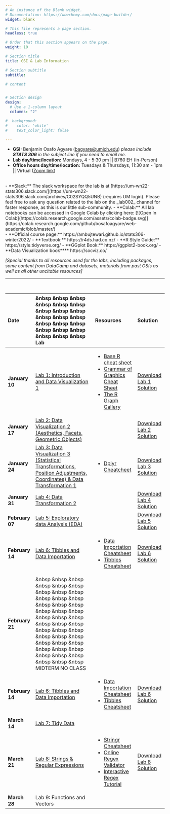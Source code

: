 ```yaml
---
# An instance of the Blank widget.
# Documentation: https://wowchemy.com/docs/page-builder/
widget: blank

# This file represents a page section.
headless: true

# Order that this section appears on the page.
weight: 10

# Section title
title: GSI & Lab Information

# Section subtitle
subtitle:

# content


# Section design
design:
  # Use a 1-column layout
  columns: "2"

#  background:
#    color: 'white'
#    text_color_light: false

---
```

- **GSI:** Benjamin Osafo Agyare (bagyare@umich.edu) _please include **STATS 306** in the subject line if you need to email me._
- **Lab day/time/location:** Mondays, 4 - 5:30 pm || B760 EH (In-Person) <!-- Tuesdays, 10-11:30 am - [Zoom link](https://umich.zoom.us/j/95251950841?pwd=QnhYa2hhMjY5NFZNbjFCMFFqS1JXZz09)\ -->  
- **Office hours day/time/location:** Tuesdays & Thursdays, 11:30 am - 1pm || Virtual ([Zoom link](https://umich.zoom.us/j/93244967761))   
<br />  
- **Slack:** The slack workspace for the lab is at <!-- um-wn22-stats306.slack.com -->  [https://um-wn22-stats306.slack.com/](https://um-wn22-stats306.slack.com/archives/C02SYQQ5UNB) (requires UM login). Please feel free to ask any question related to the lab on the _lab002_ channel for faster response, as this is our little sub-community.
- **Colab:** All lab notebooks can be accessed in Google Colab by clicking here: [![Open In Colab](https://colab.research.google.com/assets/colab-badge.svg)](https://colab.research.google.com/github/bosafoagyare/web-academic/blob/master/)
<br />  
- **Official course page:** https://ambujtewari.github.io/stats306-winter2022/  
- **Textbook:** https://r4ds.had.co.nz/
- **R Style Guide:** https://style.tidyverse.org/   
- **GGplot Book:** https://ggplot2-book.org/
- **Data Visualization book**** https://socviz.co/

*[Special thanks to all resources used for the labs, including packages, some content from DataCamp and datasets, materials from past GSIs as well as all other uncitable resources]*
<br>   

---   

<br>   

Date |  &nbsp &nbsp &nbsp  &nbsp &nbsp &nbsp &nbsp &nbsp &nbsp  &nbsp &nbsp &nbsp &nbsp &nbsp &nbsp  &nbsp &nbsp &nbsp &nbsp &nbsp &nbsp Lab | Resources | Solution
:--- |  :--- | :--- | :---
**January 10** |  <a href="https://github.com/bosafoagyare/web-academic/blob/master/content/courses/stats306-W22/Lab-Notes/lab01.ipynb" download>Lab 1: Introduction and Data Visualization 1</a>  | <ul><li>[Base R cheat sheet](https://github.com/rstudio/cheatsheets/blob/main/base-r.pdf) </li><li>[Grammar of Graphics Cheat Sheet](https://raw.githubusercontent.com/rstudio/cheatsheets/main/data-visualization.pdf)</li> <li>[The R Graph Gallery](https://www.r-graph-gallery.com/)</li></ul>| <a href="https://github.com/bosafoagyare/web-academic/blob/master/content/courses/stats306-W22/Lab-Notes/lab01_solution.ipynb" target="_blank" rel="noopener noreferrer" download>Download Lab 1 Solution</a>
**January 17** |  <a href="https://github.com/bosafoagyare/web-academic/blob/master/content/courses/stats306-W22/Lab-Notes/lab02.ipynb" download>Lab 2: Data Visualization 2 (Aesthetics, Facets, Geometric Objects)</a>   | | <a href="https://github.com/bosafoagyare/web-academic/blob/master/content/courses/stats306-W22/Lab-Notes/lab02_solution.ipynb" download>Download Lab 2 Solution</a>
**January 24** |  <a href="https://github.com/bosafoagyare/web-academic/blob/master/content/courses/stats306-W22/Lab-Notes/lab03.ipynb" download>Lab 3: Data Visualization 3 (Statistical Transformations, Position Adjustments, Coordinates) & Data Transformation 1</a>  | <ul><li>[Dplyr Cheatcheet](https://raw.githubusercontent.com/rstudio/cheatsheets/main/data-transformation.pdf) </ul> | <a href="https://github.com/bosafoagyare/web-academic/blob/master/content/courses/stats306-W22/Lab-Notes/lab03_solution.ipynb" target="_blank" rel="noopener noreferrer" download>Download Lab 3 Solution</a> 
**January 31** |  <a href="https://github.com/bosafoagyare/web-academic/blob/master/content/courses/stats306-W22/Lab-Notes/lab04.ipynb" download> Lab 4: Data Transformation 2 </a> |  | <a href="https://github.com/bosafoagyare/web-academic/blob/master/content/courses/stats306-W22/Lab-Notes/lab04_solution.ipynb" target="_blank" rel="noopener noreferrer" download>Download Lab 4 Solution</a> 
**February 07** |  <a href="https://github.com/bosafoagyare/web-academic/blob/master/content/courses/stats306-W22/Lab-Notes/lab05.ipynb" download> Lab 5: Exploratory data Analysis (EDA) </a> | |  <a href="https://github.com/bosafoagyare/web-academic/blob/master/content/courses/stats306-W22/Lab-Notes/lab05_solution.ipynb" target="_blank" rel="noopener noreferrer" download>Download Lab 5 Solution</a>
**February 14** |  <a href="https://github.com/bosafoagyare/web-academic/blob/master/content/courses/stats306-W22/Lab-Notes/lab06.ipynb" download> Lab 6: Tibbles and Data Importation </a>|   <ul><li>[Data Importation Cheatsheet](https://raw.githubusercontent.com/rstudio/cheatsheets/main/data-import.pdf) </li><li> [Tibbles Cheatsheet](https://raw.githubusercontent.com/rstudio/cheatsheets/main/tidyr.pdf)</li></ul>| <a href="https://github.com/bosafoagyare/web-academic/blob/master/content/courses/stats306-W22/Lab-Notes/lab06_solution.ipynb" target="_blank" rel="noopener noreferrer" download> Download Lab 6 Solution</a> 
**February 21** |  &nbsp &nbsp &nbsp  &nbsp &nbsp &nbsp &nbsp &nbsp &nbsp  &nbsp &nbsp &nbsp &nbsp &nbsp &nbsp  &nbsp &nbsp &nbsp &nbsp &nbsp &nbsp  &nbsp &nbsp &nbsp  &nbsp &nbsp &nbsp &nbsp &nbsp &nbsp  &nbsp &nbsp &nbsp &nbsp &nbsp &nbsp  &nbsp &nbsp &nbsp &nbsp &nbsp &nbsp MIDTERM NO CLASS |  |  
**February 14** |  <a href="https://github.com/bosafoagyare/web-academic/blob/master/content/courses/stats306-W22/Lab-Notes/lab06.ipynb" download> Lab 6: Tibbles and Data Importation </a>|   <ul><li>[Data Importation Cheatsheet](https://raw.githubusercontent.com/rstudio/cheatsheets/main/data-import.pdf) </li><li> [Tibbles Cheatsheet](https://raw.githubusercontent.com/rstudio/cheatsheets/main/tidyr.pdf)</li></ul>| <a href="https://github.com/bosafoagyare/web-academic/blob/master/content/courses/stats306-W22/Lab-Notes/lab06_solution.ipynb" target="_blank" rel="noopener noreferrer" download> Download Lab 6 Solution</a> 
**March 14** | <a href="https://github.com/bosafoagyare/web-academic/blob/master/content/courses/stats306-W22/Lab-Notes/lab07.ipynb" download> Lab 7: Tidy Data </a>| | | |  <ul><li> [Tidy Data Cheatsheet](https://raw.githubusercontent.com/rstudio/cheatsheets/main/tidyr.pdf)</li></ul> | <a href="https://github.com/bosafoagyare/web-academic/blob/master/content/courses/stats306-W22/Lab-Notes/lab07_solution.ipynb" target="_blank" rel="noopener noreferrer" download>  Download Lab 7 Solution </a> 
**March 21** | <a href="https://github.com/bosafoagyare/web-academic/blob/master/content/courses/stats306-W22/Lab-Notes/lab08.ipynb" download> Lab 8: Strings & Regular Expressions </a>| <ul><li> [Stringr Cheatsheet](https://https://raw.githubusercontent.com/rstudio/cheatsheets/main/strings.pdf)</li><li>[Online Regex  Validator](https://regex101.com/)</li><li>[Interactive Regex Tutorial](https://regexone.com/)</li></ul>|  <a href="https://github.com/bosafoagyare/web-academic/blob/master/content/courses/stats306-W22/Lab-Notes/lab08_solution.ipynb" target="_blank" rel="noopener noreferrer" download>  Download Lab 8 Solution </a> 
**March 28** |  <!--<a href="https://github.com/bosafoagyare/web-academic/blob/master/content/courses/stats306-W22/Lab-Notes/lab09.ipynb" download>--> Lab 9: Functions and Vectors <!--</a>--> | |  <!-- <a href="https://github.com/bosafoagyare/web-academic/blob/master/content/courses/stats306-W22/Lab-Notes/lab09_solution.ipynb" target="_blank" rel="noopener noreferrer" download>Download Lab 9 Solution</a> -->
